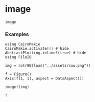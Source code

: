 # image

```@docs
image
```

### Examples

```@example
using CairoMakie
CairoMakie.activate!() # hide
AbstractPlotting.inline!(true) # hide
using FileIO

img = rotr90(load("../assets/cow.png"))

f = Figure()
Axis(f[1, 1], aspect = DataAspect())

image!(img)

f
```
